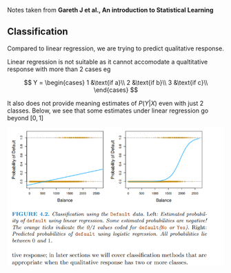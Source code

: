 Notes taken from  **Gareth J et al., An introduction to Statistical Learning**

## Classification

Compared to linear regression, we are trying to predict qualitative response. 

Linear regression is not suitable as it cannot accomodate a qualtitative response with more than 2 cases eg

$$
Y =
\begin{cases}
1 &\text{if a}\\
2 &\text{if b}\\
3 &\text{if c}\\
\end{cases} 
$$

It also does not provide meaning estimates of $P(Y|X)$ even with just 2 classes. Below, we see that some estimates under linear regression go beyond $[0,1]$

![figure 4.2 Taken from Gareth J et al](../images/Screenshot%202024-05-29%20Figure4.2%20G%20James.png)

